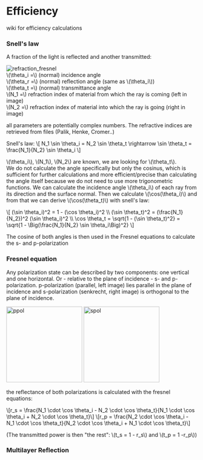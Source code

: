 # Efficiency 

wiki for efficiency calculations

### Snell's law
A fraction of the light is reflected and another transmitted:

![refraction_fresnel](https://upload.wikimedia.org/wikipedia/commons/8/89/Fresnel1.svg)<br>
\\(\theta_i =\\)  (normal) incidence angle <br>
\\(\theta_r =\\) (normal) reflection angle (same as \\(\theta_i\\))<br>
\\(\theta_t =\\) (normal) transmittance angle <br>
\\(N_1 =\\) refraction index of material from which the ray is coming  (left in image)<br>
\\(N_2 =\\) refraction index of material into which the ray is going (right in image)<br>

all parameters are potentially complex numbers. The refractive indices are retrieved from files (Palik, Henke, Cromer..)

Snell's law:
\\[
N_1 \sin \theta_i = N_2 \sin \theta_t \rightarrow \sin \theta_t = \frac{N_1}{N_2} \sin \theta_i
\\]

\\(\theta_i\\), \\(N_1\\), \\(N_2\\) are known, we are looking for \\(\theta_t\\).  <br>
We do not calculate the angle specifically but only the cosinus, which is sufficient for further calculations and more efficient/precise than calculating the angle itself because we do not need to use more trigonometric functions.
We can calculate the incidence angle \\(\theta_i\\) of each ray from its direction and the surface normal. Then we calculate \\(\cos(\theta_i)\\) and from that we can derive \\(\cos(\theta_t)\\) with snell's law:

\\[
(\sin \theta_i)^2 = 1 - (\cos \theta_i)^2 \\\\
(\sin \theta_t)^2 = (\frac{N_1}{N_2})^2 (\sin \theta_i)^2 \\\\
\cos \theta_t = \sqrt{1 - (\sin \theta_t)^2} = \sqrt{1 - \Big(\frac{N_1}{N_2} \sin \theta_i\Big)^2}
\\]

The cosine of both angles is then used in the Fresnel equations to calculate the s- and p-polarization

### Fresnel equation
Any polarization state can be described by two components: one vertical and one horizontal. Or - relative to the plane of incidence - s- and p-polarization. 
p-polarization (parallel, left image) lies parallel in the plane of incidence and s-polarization (senkrecht, right image) is orthogonal to the plane of incidence.

<img src="https://upload.wikimedia.org/wikipedia/commons/4/4d/Polarisation_p.png" alt="ppol" width="200"/>
<img src="https://upload.wikimedia.org/wikipedia/commons/3/3c/Polarisation_s.png" alt="spol" width="200"/>

the reflectance of both polarizations is calculated with the fresnel equations:

\\[r_s = \frac{N_1 \cdot \cos \theta_i - N_2 \cdot \cos \theta_t}{N_1 \cdot \cos \theta_i + N_2 \cdot \cos \theta_t}\\]
\\[r_p = \frac{N_2 \cdot \cos \theta_i - N_1 \cdot \cos \theta_t}{N_2 \cdot \cos \theta_i + N_1 \cdot \cos \theta_t}\\]

(The transmitted power is then "the rest": \\(t_s = 1 - r_s\\) and \\(t_p = 1 -r_p\\))


### Multilayer Reflection